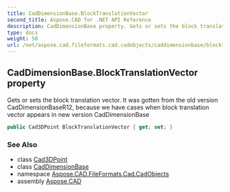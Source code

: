 ```yaml
---
title: CadDimensionBase.BlockTranslationVector
second_title: Aspose.CAD for .NET API Reference
description: CadDimensionBase property. Gets or sets the block translation vector. It was gotten from the old version CadDimensionBaseR12 because we have cases when block translation vector appears in new version CadDimensionBase
type: docs
weight: 50
url: /net/aspose.cad.fileformats.cad.cadobjects/caddimensionbase/blocktranslationvector/
---
```

## CadDimensionBase.BlockTranslationVector property

Gets or sets the block translation vector. It was gotten from the old version CadDimensionBaseR12, because we have cases when block translation vector appears in new version CadDimensionBase

```csharp
public Cad3DPoint BlockTranslationVector { get; set; }
```

### See Also

* class [Cad3DPoint](../../cad3dpoint/)
* class [CadDimensionBase](../)
* namespace [Aspose.CAD.FileFormats.Cad.CadObjects](../../caddimensionbase/)
* assembly [Aspose.CAD](../../../)


